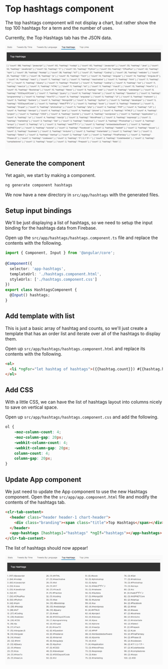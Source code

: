 # Top hashtags component

The top hashtags component will not display a chart, but rather show the top 100 hashtags for a term and the number of uses.

Currently, the Top Hashtags tab has the JSON data.

![Top hashtags component start](top-hashtags-start.png)

## Generate the component

Yet again, we start by making a component.

```bash
ng generate component hashtags
```

We now have a new directory in `src/app/hashtags` with the generated files.

## Setup input bindings

We'll be just displaying a list of hashtags, so we need to setup the input binding for the hashtags data from Firebase.

Open up the `src/app/hashtags/hashtags.component.ts` file and replace the contents with the following.

```typescript
import { Component, Input } from '@angular/core';

@Component({
  selector: 'app-hashtags',
  templateUrl: './hashtags.component.html',
  styleUrls: ['./hashtags.component.css']
})
export class HashtagsComponent {
  @Input() hashtags;
}
```

## Add template with list

This is just a basic array of hashtag and counts, so we'll just create a template that has an order list and iterate over all of the hashtags to display them.

Open up `src/app/hashtags/hashtags.component.html` and replace its contents with the following.

```html
<ol>
  <li *ngFor="let hashtag of hashtags">({{hashtag.count}}) #{{hashtag.hashtag}}</li>
</ol>
```

## Add CSS

With a little CSS, we can have the list of hashtags layout into columns nicely to save on vertical space.

Open up `src/app/hashtags/hashtags.component.css` and add the following.

```css
ol {
    -moz-column-count: 4;
    -moz-column-gap: 20px;
    -webkit-column-count: 4;
    -webkit-column-gap: 20px;
    column-count: 4;
    column-gap: 20px;
}
```

## Update App component

We just need to update the App component to use the new Hashtags component. Open the the `src/app/app.component.html` file and modify the contents of the hashtags tab.

```html
<clr-tab-content>
  <header class="header header-1 chart-header">
    <div class="branding"><span class="title">Top Hashtags</span></div>
  </header>
  <app-hashtags [hashtags]="hashtags" *ngIf="hashtags"></app-hashtags>
</clr-tab-content>
```

The list of hashtags should now appear!

![Top hashtags component finsh](top-hashtags-finish.png)